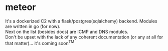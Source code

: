 # meteor

It's a dockerized C2 with a flask/postgres(sqlalchemy) backend.  Modules are written in go (for now).  
Next on the list (besides docs) are ICMP and DNS modules.  
Don't be upset with the lack of any coherent documentation (or any at all for that matter)... it's coming soon<sup>TM</sup>
